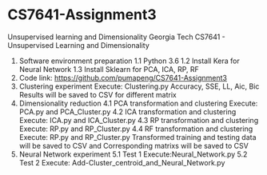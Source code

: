 # CS7641-Assignment3
Unsupervised learning and Dimensionality
Georgia Tech CS7641 - Unsupervised Learning and Dimensionality
1. Software environment preparation
	1.1 Python 3.6
	1.2 Install Kera for Neural Network
	1.3 Install Sklearn for PCA, ICA, RP, RF
2. Code link:
	https://github.com/pumapeng/CS7641-Assignment3
3. Clustering experiment
	Execute: Clustering.py
	Accuracy, SSE, LL, Aic, Bic Results will be saved to CSV for different matrix
4. Dimensionality reduction
	4.1 PCA transformation and clustering
		Execute: PCA.py and PCA_Cluster.py
	4.2 ICA transformation and clustering
		Execute: ICA.py and ICA_Cluster.py
	4.3 RP transformation and clustering
		Execute: RP.py and RP_Cluster.py
	4.4 RF transformation and clustering
		Execute: RP.py and RP_Cluster.py
	Transformed training and testing data will be saved to CSV and Corresponding matrixs will be saved to CSV
5. Neural Network experiment
	5.1  Test 1
		Execute:Neural_Network.py
	5.2 Test 2
		Execute: Add-Cluster_centroid_and_Neural_Network.py
